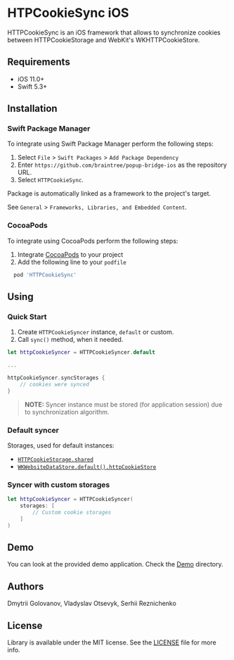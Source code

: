# HTPCookieSync iOS

HTTPCookieSync is an iOS framework that allows to synchronize cookies between HTTPCookieStorage and WebKit's WKHTTPCookieStore.

## Requirements

* iOS 11.0+
* Swift 5.3+

## Installation

### Swift Package Manager
To integrate using Swift Package Manager perform the following steps:
1. Select `File` > `Swift Packages` > `Add Package Dependency`
2. Enter `https://github.com/braintree/popup-bridge-ios` as the repository URL. 
3. Select `HTTPCookieSync`.

Package is automatically linked as a framework to the project's target. 

See `General` > `Frameworks, Libraries, and Embedded Content`.

### CocoaPods

To integrate using CocoaPods perform the following steps:
1. Integrate [CocoaPods](htttps://www.cocoapods.org) to your project
2. Add the following line to your `podfile`
```ruby
  pod 'HTTPCookieSync'
```

## Using

### Quick Start

1. Create `HTTPCookieSyncer` instance, `default` or custom.
2. Call `sync()` method, when it needed.

```swift
let httpCookieSyncer = HTTPCookieSyncer.default

...

httpCookieSyncer.syncStorages {
    // cookies were synced
}
```

> **NOTE:** Syncer instance must be stored (for application session) due to synchronization algorithm.

### Default syncer

Storages, used for default instances:
* [`HTTPCookieStorage.shared`](https://developer.apple.com/documentation/foundation/httpcookiestorage/)
* [`WKWebsiteDataStore.default().httpCookieStore`](https://developer.apple.com/documentation/webkit/wkwebsitedatastore)

### Syncer with custom storages

```swift
let httpCookieSyncer = HTTPCookieSyncer(
    storages: [
        // Custom cookie storages
    ]
)
```

## Demo

You can look at the provided demo application.
Check the [Demo](https://github.com/dmytriigolovanov/http-cookie-sync-ios/blob/main/Demo) directory.

## Authors

Dmytrii Golovanov, Vladyslav Otsevyk, Serhii Reznichenko

## License

Library is available under the MIT license. See the [LICENSE](https://github.com/dmytriigolovanov/http-cookie-sync-ios/blob/main/LICENSE) file for more info.
